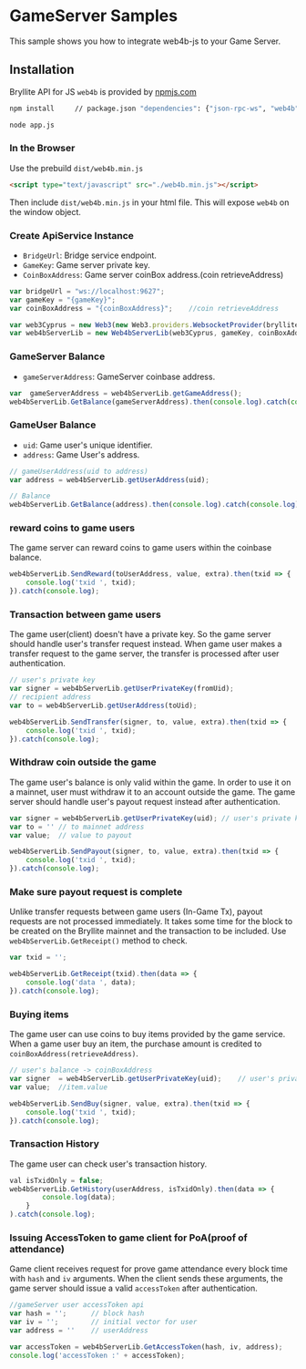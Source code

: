 # GameServer Samples
This sample shows you how to integrate web4b-js to your Game Server.

## Installation

Bryllite API for JS `web4b` is provided by [npmjs.com](https://www.npmjs.com/package/web4b/)

~~~bash
npm install     // package.json "dependencies": {"json-rpc-ws", "web4b"}

node app.js
~~~

### In the Browser

Use the prebuild `dist/web4b.min.js`

~~~html
<script type="text/javascript" src="./web4b.min.js"></script>
~~~

Then include `dist/web4b.min.js` in your html file.
This will expose `web4b` on the window object.

### Create ApiService Instance

* `BridgeUrl`: Bridge service endpoint.
* `GameKey`: Game server private key.
* `CoinBoxAddress`: Game server coinBox address.(coin retrieveAddress)

~~~js
var bridgeUrl = "ws://localhost:9627";
var gameKey = "{gameKey}";
var coinBoxAddress = "{coinBoxAddress}";    //coin retrieveAddress

var web3Cyprus = new Web3(new Web3.providers.WebsocketProvider(brylliteCyprusHost));
var web4bServerLib = new Web4bServerLib(web3Cyprus, gameKey, coinBoxAddress);
~~~

<!-- ### GameServer Address

~~~js
var  gameServerAddress = web4bServerLib.getGameAddress();
~~~ -->

### GameServer Balance
* `gameServerAddress`: GameServer coinbase address.

~~~js
var  gameServerAddress = web4bServerLib.getGameAddress();
web4bServerLib.GetBalance(gameServerAddress).then(console.log).catch(console.log);
~~~

### GameUser Balance
* `uid`: Game user's unique identifier.
* `address`: Game User's address.

<!-- **Get User Address** -->

~~~js
// gameUserAddress(uid to address)
var address = web4bServerLib.getUserAddress(uid);

// Balance
web4bServerLib.GetBalance(address).then(console.log).catch(console.log);
~~~

### reward coins to game users
The game server can reward coins to game users within the coinbase balance.

~~~js
web4bServerLib.SendReward(toUserAddress, value, extra).then(txid => {
    console.log('txid ', txid);
}).catch(console.log);
~~~

### Transaction between game users
The game user(client) doesn't have a private key.
So the game server should handle user's transfer request instead. When game user makes a transfer request to the game server, the transfer is processed after user authentication.

~~~js
// user's private key
var signer = web4bServerLib.getUserPrivateKey(fromUid);
// recipient address
var to = web4bServerLib.getUserAddress(toUid);

web4bServerLib.SendTransfer(signer, to, value, extra).then(txid => {
    console.log('txid ', txid);
}).catch(console.log);
~~~

### Withdraw coin outside the game
The game user's balance is only valid within the game.
In order to use it on a mainnet, user must withdraw it to an account outside the game.
The game server should handle user's payout request instead after authentication.

~~~js
var signer = web4bServerLib.getUserPrivateKey(uid); // user's private key
var to = '' // to mainnet address
var value;  // value to payout

web4bServerLib.SendPayout(signer, to, value, extra).then(txid => {
    console.log('txid ', txid);
}).catch(console.log);
~~~

### Make sure payout request is complete
Unlike transfer requests between game users (In-Game Tx), payout requests are not processed immediately.
It takes some time for the block to be created on the Bryllite mainnet and the transaction to be included. Use `web4bServerLib.GetReceipt()` method to check.

~~~js
var txid = '';

web4bServerLib.GetReceipt(txid).then(data => {
    console.log('data ', data);
}).catch(console.log);
~~~

### Buying items
The game user can use coins to buy items provided by the game service.
When a game user buy an item, the purchase amount is credited to `coinBoxAddress(retrieveAddress)`.

~~~js
// user's balance -> coinBoxAddress
var signer  = web4bServerLib.getUserPrivateKey(uid);    // user's private key
var value;  //item.value

web4bServerLib.SendBuy(signer, value, extra).then(txid => {
    console.log('txid ', txid);
}).catch(console.log);
~~~

### Transaction History
The game user can check user's transaction history.
~~~js
val isTxidOnly = false;
web4bServerLib.GetHistory(userAddress, isTxidOnly).then(data => {
        console.log(data);
    }        
).catch(console.log);  
~~~

### Issuing AccessToken to game client for PoA(proof of attendance)
Game client receives request for prove game attendance every block time with `hash` and `iv` arguments.
When the client sends these arguments, the game server should issue a valid `accessToken` after authentication.

~~~js
//gameServer user accessToken api
var hash = '';      // block hash
var iv = '';        // initial vector for user
var address = ''    // userAddress

var accessToken = web4bServerLib.GetAccessToken(hash, iv, address);
console.log('accessToken :' + accessToken);
~~~
